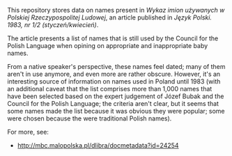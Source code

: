 This repository stores data on names present in *Wykaz imion używanych w Polskiej Rzeczypospolitej Ludowej*, an article published in *Język Polski. 1983, nr 1/2 (styczeń/kwiecień)*.

The article presents a list of names that is still used by the Council for the Polish Language when opining on appropriate and inappropriate baby names.

From a native speaker\'s perspective, these names feel dated; many of them aren\'t in use anymore, and even more are rather obscure. However, it\'s an interesting source of information on names used in Poland until 1983 (with an additional caveat that the list comprises more than 1,000 names that have been selected based on the expert judgement of Józef Bubak and the Council for the Polish Language; the criteria aren\'t clear, but it seems that some names made the list because it was obvious they were popular; some were chosen because the were traditional Polish names).

For more, see:

-   <http://mbc.malopolska.pl/dlibra/docmetadata?id=24254>

